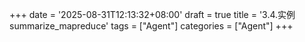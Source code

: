 +++
date = '2025-08-31T12:13:32+08:00'
draft = true
title = '3.4.实例summarize_mapreduce'
tags = ["Agent"]
categories = ["Agent"]
+++
